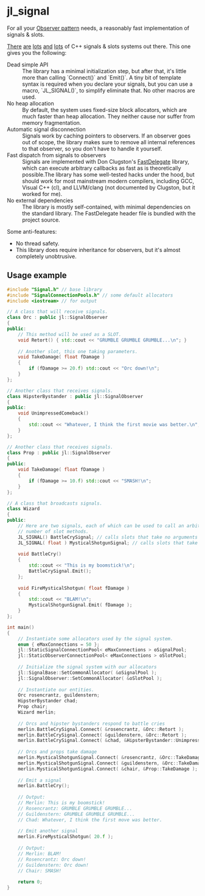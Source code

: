 jl_signal
=========

For all your [Observer pattern](http://en.wikipedia.org/wiki/Observer_pattern) needs, a reasonably fast implementation of signals & slots.

[There](http://doc.trolltech.com/signalsandslots.html) [are](http://www.boost.org/libs/signals/) [lots](http://sigslot.sourceforge.net/) [and](http://libsigc.sourceforge.net/) [lots](https://github.com/pbhogan/Signals) of C++ signals & slots systems out there. This one gives you the following:

<dl>
  <dt>Dead simple API</dt>
  <dd>The library has a minimal initialization step, but after that, it's little more than calling `Connect()` and `Emit()`. A tiny bit of template syntax is required when you declare your signals, but you can use a macro, `JL_SIGNAL()`, to simplify eliminate that. No other macros are used.</dd>
  <dt>No heap allocation</dt>
  <dd>By default, the system uses fixed-size block allocators, which are much faster than heap allocation. They neither cause nor suffer from memory fragmentation.</dd>
  <dt>Automatic signal disconnection</dt>
  <dd>Signals work by caching pointers to observers. If an observer goes out of scope, the library makes sure to remove all internal references to that observer, so you don't have to handle it yourself.</dd>
  <dt>Fast dispatch from signals to observers</dt>
  <dd>Signals are implemented with Don Clugston's <a href="http://www.codeproject.com/Articles/7150/Member-Function-Pointers-and-the-Fastest-Possible">FastDelegate</a> library, which can execute arbitrary callbacks as fast as is theoretically possible.The library has some well-tested hacks under the hood, but should work for most mainstream modern compilers, including GCC, Visual C++ (cl), and LLVM/clang (not documented by Clugston, but it worked for me).</dd>
  <dt>No external dependencies</dt>
  <dd>The library is mostly self-contained, with minimal dependencies on the standard library. The FastDelegate header file is bundled with the project source.</dd>
</dl>

Some anti-features:

- No thread safety.
- This library does require inheritance for observers, but it's almost completely unobtrusive.

Usage example
-------------

```cpp
#include "Signal.h" // base library
#include "SignalConnectionPools.h" // some default allocators
#include <iostream> // for output

// A class that will receive signals.
class Orc : public jl::SignalObserver
{
public:
    // This method will be used as a SLOT.
    void Retort() { std::cout << "GRUMBLE GRUMBLE GRUMBLE...\n"; }
    
    // Another slot, this one taking parameters.
    void TakeDamage( float fDamage )
    {
        if (fDamage >= 20.f) std::cout << "Orc down!\n";
    }
};

// Another class that receives signals.
class HipsterBystander : public jl::SignalObserver
{
public:
    void UnimpressedComeback()
    {
        std::cout << "Whatever, I think the first movie was better.\n";
    }
};

// Another class that receives signals.
class Prop : public jl::SignalObserver
{
public:
    void TakeDamage( float fDamage )
    {
        if (fDamage >= 10.f) std::cout << "SMASH!\n";
    }
};

// A class that broadcasts signals.
class Wizard
{
public:
    // Here are two signals, each of which can be used to call an arbitrary
    // number of slot methods.
    JL_SIGNAL() BattleCrySignal; // calls slots that take no arguments
    JL_SIGNAL( float ) MysticalShotgunSignal; // calls slots that take a single float argument
    
    void BattleCry()
    {
        std::cout << "This is my boomstick!\n";
        BattleCrySignal.Emit();
    };
    
    void FireMysticalShotgun( float fDamage )
    {
        std::cout << "BLAM!\n";
        MysticalShotgunSignal.Emit( fDamage );
    }
};

int main()
{
	// Instantiate some allocators used by the signal system.
	enum { eMaxConnections = 50 };
	jl::StaticSignalConnectionPool< eMaxConnections > oSignalPool;
	jl::StaticObserverConnectionPool< eMaxConnections > oSlotPool;
    
	// Initialize the signal system with our allocators
	jl::SignalBase::SetCommonAllocator( &oSignalPool );
	jl::SignalObserver::SetCommonAllocator( &oSlotPool );
    
	// Instantiate our entities.
	Orc rosencrantz, guildenstern;
	HipsterBystander chad;
	Prop chair;
	Wizard merlin;
    
	// Orcs and hipster bystanders respond to battle cries
	merlin.BattleCrySignal.Connect( &rosencrantz, &Orc::Retort );
	merlin.BattleCrySignal.Connect( &guildenstern, &Orc::Retort );
	merlin.BattleCrySignal.Connect( &chad, &HipsterBystander::UnimpressedComeback );
    
	// Orcs and props take damage
	merlin.MysticalShotgunSignal.Connect( &rosencrantz, &Orc::TakeDamage );
	merlin.MysticalShotgunSignal.Connect( &guildenstern, &Orc::TakeDamage );    
	merlin.MysticalShotgunSignal.Connect( &chair, &Prop::TakeDamage );
    
	// Emit a signal
	merlin.BattleCry();
    
	// Output:
	// Merlin: This is my boomstick!
	// Rosencrantz: GRUMBLE GRUMBLE GRUMBLE...
	// Guildenstern: GRUMBLE GRUMBLE GRUMBLE...
	// Chad: Whatever, I think the first move was better.
    
	// Emit another signal
	merlin.FireMysticalShotgun( 20.f );
    
	// Output:
	// Merlin: BLAM!
	// Rosencrantz: Orc down!
	// Guildenstern: Orc down!
	// Chair: SMASH!
    
	return 0;
}
```    